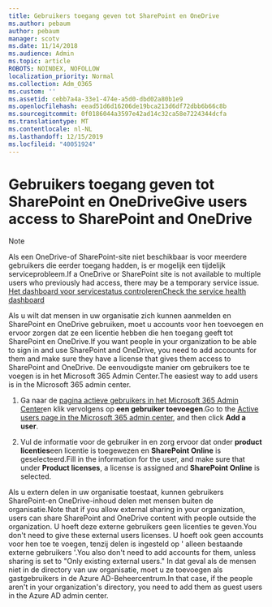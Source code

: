 ```yaml
---
title: Gebruikers toegang geven tot SharePoint en OneDrive
ms.author: pebaum
author: pebaum
manager: scotv
ms.date: 11/14/2018
ms.audience: Admin
ms.topic: article
ROBOTS: NOINDEX, NOFOLLOW
localization_priority: Normal
ms.collection: Adm_O365
ms.custom: ''
ms.assetid: cebb7a4a-33e1-474e-a5d0-dbd02a80b1e9
ms.openlocfilehash: eead51d6d16206de19bca213d6df72dbb6b66c8b
ms.sourcegitcommit: 0f0186044a3597e42ad14c32ca58e7224344dcfa
ms.translationtype: MT
ms.contentlocale: nl-NL
ms.lasthandoff: 12/15/2019
ms.locfileid: "40051924"
---
```

# <a name="give-users-access-to-sharepoint-and-onedrive"></a><span data-ttu-id="db458-102">Gebruikers toegang geven tot SharePoint en OneDrive</span><span class="sxs-lookup"><span data-stu-id="db458-102">Give users access to SharePoint and OneDrive</span></span>

> [!NOTE]
> <span data-ttu-id="db458-103">Als een OneDrive-of SharePoint-site niet beschikbaar is voor meerdere gebruikers die eerder toegang hadden, is er mogelijk een tijdelijk serviceprobleem.</span><span class="sxs-lookup"><span data-stu-id="db458-103">If a OneDrive or SharePoint site is not available to multiple users who previously had access, there may be a temporary service issue.</span></span> [<span data-ttu-id="db458-104">Het dashboard voor servicestatus controleren</span><span class="sxs-lookup"><span data-stu-id="db458-104">Check the service health dashboard</span></span>](https://portal.office.com/adminportal/home#/servicehealth)
  
<span data-ttu-id="db458-105">Als u wilt dat mensen in uw organisatie zich kunnen aanmelden en SharePoint en OneDrive gebruiken, moet u accounts voor hen toevoegen en ervoor zorgen dat ze een licentie hebben die hen toegang geeft tot SharePoint en OneDrive.</span><span class="sxs-lookup"><span data-stu-id="db458-105">If you want people in your organization to be able to sign in and use SharePoint and OneDrive, you need to add accounts for them and make sure they have a license that gives them access to SharePoint and OneDrive.</span></span> <span data-ttu-id="db458-106">De eenvoudigste manier om gebruikers toe te voegen is in het Microsoft 365 Admin Center.</span><span class="sxs-lookup"><span data-stu-id="db458-106">The easiest way to add users is in the Microsoft 365 admin center.</span></span>
  
1. <span data-ttu-id="db458-107">Ga naar de [pagina actieve gebruikers in het Microsoft 365 Admin Center](https://portal.office.com/adminportal/home#/users)en klik vervolgens op **een gebruiker toevoegen**.</span><span class="sxs-lookup"><span data-stu-id="db458-107">Go to the [Active users page in the Microsoft 365 admin center](https://portal.office.com/adminportal/home#/users), and then click **Add a user**.</span></span>
    
2. <span data-ttu-id="db458-108">Vul de informatie voor de gebruiker in en zorg ervoor dat onder **product licenties**een licentie is toegewezen en **SharePoint Online** is geselecteerd.</span><span class="sxs-lookup"><span data-stu-id="db458-108">Fill in the information for the user, and make sure that under **Product licenses**, a license is assigned and **SharePoint Online** is selected.</span></span> 
    
<span data-ttu-id="db458-109">Als u extern delen in uw organisatie toestaat, kunnen gebruikers SharePoint-en OneDrive-inhoud delen met mensen buiten de organisatie.</span><span class="sxs-lookup"><span data-stu-id="db458-109">Note that if you allow external sharing in your organization, users can share SharePoint and OneDrive content with people outside the organization.</span></span> <span data-ttu-id="db458-110">U hoeft deze externe gebruikers geen licenties te geven.</span><span class="sxs-lookup"><span data-stu-id="db458-110">You don't need to give these external users licenses.</span></span> <span data-ttu-id="db458-111">U hoeft ook geen accounts voor hen toe te voegen, tenzij delen is ingesteld op ' alleen bestaande externe gebruikers '.</span><span class="sxs-lookup"><span data-stu-id="db458-111">You also don't need to add accounts for them, unless sharing is set to "Only existing external users."</span></span> <span data-ttu-id="db458-112">In dat geval als de mensen niet in de directory van uw organisatie, moet u ze toevoegen als gastgebruikers in de Azure AD-Beheercentrum.</span><span class="sxs-lookup"><span data-stu-id="db458-112">In that case, if the people aren't in your organization's directory, you need to add them as guest users in the Azure AD admin center.</span></span>
  


